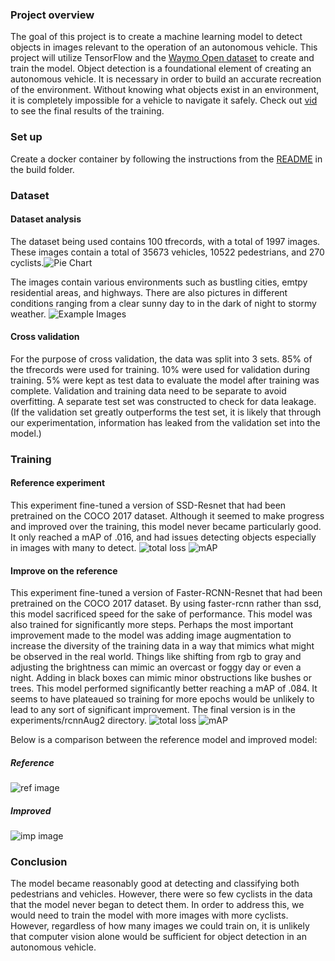 ### Project overview
The goal of this project is to create a machine learning model to detect objects in images relevant to the operation of an autonomous vehicle.
This project will utilize TensorFlow and the [Waymo Open dataset](https://waymo.com/open/) to create and train the model.
Object detection is a foundational element of creating an autonomous vehicle. It is necessary in order to build an accurate recreation of the environment.
Without knowing what objects exist in an environment, it is completely impossible for a vehicle to navigate it safely.
Check out [vid](experiments/rcnnAug2/videos/animationTest.mp4) to see the final results of the training.

### Set up
Create a docker container by following the instructions from the [README](build/README.md) in the build folder.

### Dataset
#### Dataset analysis
The dataset being used contains 100 tfrecords, with a total of 1997 images. These images contain a total of 35673 
vehicles, 10522 pedestrians, and 270 cyclists.![Pie Chart](/images/pie-chart.png) 

The images contain various environments such as bustling cities, emtpy
residential areas, and highways. There are also pictures in different conditions ranging from a clear sunny day to 
in the dark of night to stormy weather.
![Example Images](/images/datasetImages.png)

#### Cross validation
For the purpose of cross validation, the data was split into 3 sets. 85% of the tfrecords were used for training. 10% were used for validation during training.
5% were kept as test data to evaluate the model after training was complete. Validation and training data need to be 
separate to avoid overfitting. A separate test set was constructed to check for data leakage. (If the validation set 
greatly outperforms the test set, it is likely that through our experimentation, information has leaked from the validation set into the model.)

### Training
#### Reference experiment

This experiment fine-tuned a version of SSD-Resnet that had been pretrained on the COCO 2017 dataset.
Although it seemed to make progress and improved over the training, this model never became particularly good. It only reached a 
mAP of .016, and had issues detecting objects especially in images with many to detect.
![total loss](images/Loss_total_loss.svg)
![mAP](images/refmAP.svg)



#### Improve on the reference
This experiment fine-tuned a version of Faster-RCNN-Resnet that had been pretrained on the COCO 2017 dataset. By using faster-rcnn
rather than ssd, this model sacrificed speed for the sake of performance. This model was also trained for significantly more steps.
Perhaps the most important improvement made to the model was adding image augmentation to increase the diversity of the training
data in a way that mimics what might be observed in the real world. Things like shifting from rgb to gray and adjusting 
the brightness can mimic an overcast or foggy day or even a night. Adding in black boxes can mimic minor obstructions like
bushes or trees. This model performed significantly better reaching a mAP of .084. It seems to have plateaued so training for more
epochs would be unlikely to lead to any sort of significant improvement.
The final version is in the experiments/rcnnAug2 directory.
![total loss](images/expTot.svg)
![mAP](images/expmAP.svg)

Below is a comparison between the reference model and improved model:
##### Reference
![ref image](images/refImage.png)
##### Improved
![imp image](images/impImage.png)

### Conclusion
The model became reasonably good at detecting and classifying both pedestrians and vehicles. However, there were so few cyclists in the 
data that the model never began to detect them. In order to address this, we would need to train the model with more images with more
cyclists. However, regardless of how many images we could train on, it is unlikely that computer vision alone would be sufficient for object detection in an
autonomous vehicle.